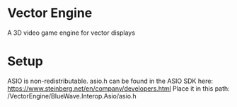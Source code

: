 # Vector Engine
A 3D video game engine for vector displays

# Setup

ASIO is non-redistributable. asio.h can be found in the ASIO SDK here: https://www.steinberg.net/en/company/developers.html
Place it in this path: /VectorEngine/BlueWave.Interop.Asio/asio.h